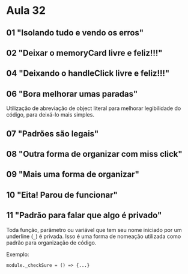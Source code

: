 # Aula 32

## 01 "Isolando tudo e vendo os erros"

## 02 "Deixar o memoryCard livre e feliz!!!"

## 04 "Deixando o handleClick livre e feliz!!!"

## 06 "Bora melhorar umas paradas"

Utilização de abreviação de object literal para melhorar legibilidade do código, para deixá-lo mais simples.

## 07 "Padrões são legais"

## 08 "Outra forma de organizar com miss click"

## 09 "Mais uma forma de organizar"

## 10 "Eita! Parou de funcionar"

## 11 "Padrão para falar que algo é privado"

Toda função, parâmetro ou variável que tem seu nome iniciado por um underline (`_`) é privada. Isso é uma forma de nomeação utilizada como padrão para organização de código.

Exemplo:

```JS
module._checkSure = () => {...}
```